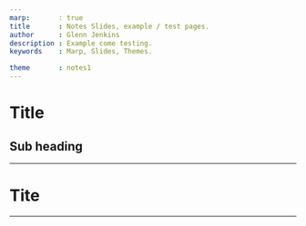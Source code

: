 ```yaml
---
marp:       : true
title       : Notes Slides, example / test pages. 
author      : Glenn Jenkins
description : Example come testing. 
keywords    : Marp, Slides, Themes.

theme       : notes1
---
```

<!--
0.1 Initial version developed for CIS6016 notes Sept 2023 --

>

<!-- _class: lead -->
# Title #

<!-- needs test image -->

## Sub heading ##

---
# Tite #

---
